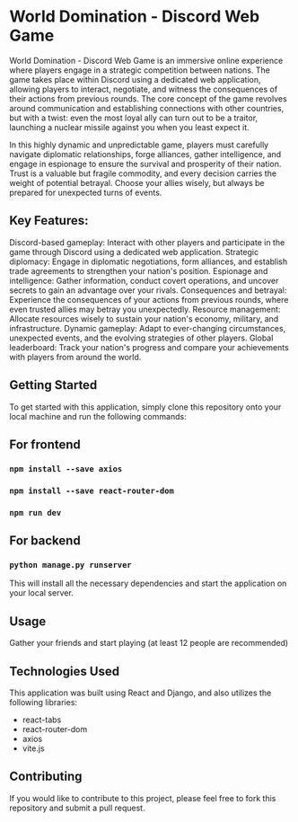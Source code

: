 # World Domination - Discord Web Game

World Domination - Discord Web Game is an immersive online experience where players engage in a strategic competition between nations. The game takes place within Discord using a dedicated web application, allowing players to interact, negotiate, and witness the consequences of their actions from previous rounds. The core concept of the game revolves around communication and establishing connections with other countries, but with a twist: even the most loyal ally can turn out to be a traitor, launching a nuclear missile against you when you least expect it.

In this highly dynamic and unpredictable game, players must carefully navigate diplomatic relationships, forge alliances, gather intelligence, and engage in espionage to ensure the survival and prosperity of their nation. Trust is a valuable but fragile commodity, and every decision carries the weight of potential betrayal. Choose your allies wisely, but always be prepared for unexpected turns of events.

## Key Features:

Discord-based gameplay: Interact with other players and participate in the game through Discord using a dedicated web application.
Strategic diplomacy: Engage in diplomatic negotiations, form alliances, and establish trade agreements to strengthen your nation's position.
Espionage and intelligence: Gather information, conduct covert operations, and uncover secrets to gain an advantage over your rivals.
Consequences and betrayal: Experience the consequences of your actions from previous rounds, where even trusted allies may betray you unexpectedly.
Resource management: Allocate resources wisely to sustain your nation's economy, military, and infrastructure.
Dynamic gameplay: Adapt to ever-changing circumstances, unexpected events, and the evolving strategies of other players.
Global leaderboard: Track your nation's progress and compare your achievements with players from around the world.

## Getting Started

To get started with this application, simply clone this repository onto your local machine and run the following commands:

## For frontend

### `npm install --save axios`

### `npm install --save react-router-dom`

### `npm run dev`

## For backend 

### `python manage.py runserver`

This will install all the necessary dependencies and start the application on your local server.

## Usage

Gather your friends and start playing (at least 12 people are recommended)

## Technologies Used

This application was built using React and Django, and also utilizes the following libraries:

* react-tabs
* react-router-dom
* axios
* vite.js 

## Contributing
If you would like to contribute to this project, please feel free to fork this repository and submit a pull request.